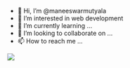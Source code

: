 - 👋 Hi, I’m @maneeswarmutyala
- 👀 I’m interested in web development
- 🌱 I’m currently learning ...
- 💞️ I’m looking to collaborate on ...
- 📫 How to reach me ...

<!---
maneeswarmutyala/maneeswarmutyala is a ✨ special ✨ repository because its `README.md` (this file) appears on your GitHub profile.
You can click the Preview link to take a look at your changes.
--->

<a href="https://www.hitwebcounter.com" target="_blank">
<img src="https://hitwebcounter.com/counter/counter.php?page=8009557&style=0005&nbdigits=9&type=page&initCount=0" border="0" /></a>    
